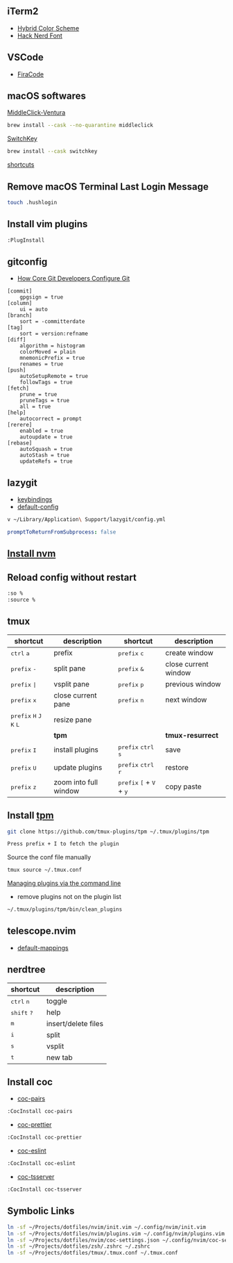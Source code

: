 ## iTerm2
* [Hybrid Color Scheme](https://github.com/mbadolato/iTerm2-Color-Schemes/blob/master/schemes/Hybrid.itermcolors)
* [Hack Nerd Font](https://github.com/ryanoasis/nerd-fonts/blob/master/patched-fonts/Hack/Regular/HackNerdFont-Regular.ttf)

## VSCode
* [FiraCode](https://github.com/tonsky/FiraCode)

## macOS softwares
[MiddleClick-Ventura](https://github.com/artginzburg/MiddleClick-Ventura)
```zsh
brew install --cask --no-quarantine middleclick
```
[SwitchKey](https://github.com/itsuhane/SwitchKey)
```zsh
brew install --cask switchkey
```
[shortcuts](https://github.com/siong1987/shortcuts)

## Remove macOS Terminal Last Login Message
```zsh
touch .hushlogin
```

## Install vim plugins
```zsh
:PlugInstall
```

## gitconfig
- [How Core Git Developers Configure Git](https://blog.gitbutler.com/how-git-core-devs-configure-git)
```
[commit]
	gpgsign = true
[column]
	ui = auto
[branch]
	sort = -committerdate
[tag]
	sort = version:refname
[diff]
	algorithm = histogram
	colorMoved = plain
	mnemonicPrefix = true
	renames = true
[push]
	autoSetupRemote = true
	followTags = true
[fetch]
	prune = true
	pruneTags = true
	all = true
[help]
	autocorrect = prompt
[rerere]
	enabled = true
	autoupdate = true
[rebase]
	autoSquash = true
	autoStash = true
	updateRefs = true
```

## lazygit
- [keybindings](https://github.com/jesseduffield/lazygit/blob/master/docs/keybindings/Keybindings_en.md#lazygit-keybindings)
- [default-config](https://github.com/jesseduffield/lazygit/blob/master/docs/Config.md#default)
```zsh
v ~/Library/Application\ Support/lazygit/config.yml
```
```yml
promptToReturnFromSubprocess: false
```

## [Install nvm](https://github.com/nvm-sh/nvm?tab=readme-ov-file#install--update-script)

## Reload config without restart
```zsh
:so %
:source %
```

## tmux
| shortcut | description | shortcut | description |
|----------|-------------|----------|-------------|
| <kbd>ctrl</kbd> <kbd>a</kbd> | prefix | <kbd>prefix</kbd> <kbd>c</kbd> | create window |
| <kbd>prefix</kbd> <kbd>-</kbd> | split pane  | <kbd>prefix</kbd> <kbd>&</kbd> | close current window |
| <kbd>prefix</kbd> <kbd>\|</kbd> </kbd> | vsplit pane | <kbd>prefix</kbd> <kbd>p</kbd> | previous window |
| <kbd>prefix</kbd> <kbd>x</kbd> | close current pane | <kbd>prefix</kbd> <kbd>n</kbd> | next window |
| <kbd>prefix</kbd> <kbd>H</kbd> <kbd>J</kbd> <kbd>K</kbd> <kbd>L</kbd> | resize pane | | |
| | **tpm** | | **tmux-resurrect** |
| <kbd>prefix</kbd> <kbd>I</kbd> | install plugins | <kbd>prefix</kbd> <kbd>ctrl</kbd> <kbd>s</kbd> | save |
| <kbd>prefix</kbd> <kbd>U</kbd> | update plugins  | <kbd>prefix</kbd> <kbd>ctrl</kbd> <kbd>r</kbd> | restore  |
| <kbd>prefix</kbd> <kbd>z</kbd> | zoom into full window | <kbd>prefix</kbd> <kbd>[</kbd> + <kbd>V</kbd> + <kbd>y</kbd> | copy paste |

## Install [tpm](https://github.com/tmux-plugins/tpm)
```zsh
git clone https://github.com/tmux-plugins/tpm ~/.tmux/plugins/tpm

Press prefix + I to fetch the plugin
```

Source the conf file manually
```zsh
tmux source ~/.tmux.conf
```

[Managing plugins via the command line](https://github.com/tmux-plugins/tpm/blob/master/docs/managing_plugins_via_cmd_line.md)
* remove plugins not on the plugin list
```zsh
~/.tmux/plugins/tpm/bin/clean_plugins
```
## telescope.nvim
* [default-mappings](https://github.com/nvim-telescope/telescope.nvim?tab=readme-ov-file#default-mappings)

## nerdtree
| shortcut | description |
|----------|-------------|
| <kbd>ctrl</kbd> <kbd>n</kbd> | toggle |
| <kbd>shift</kbd> <kbd>?</kbd> | help |
| <kbd>m</kbd> | insert/delete files |
| <kbd>i</kbd> | split |
| <kbd>s</kbd> | vsplit |
| <kbd>t</kbd> | new tab |

## Install coc
* [coc-pairs](https://github.com/neoclide/coc-pairs)
```zsh
:CocInstall coc-pairs
```
* [coc-prettier](https://github.com/neoclide/coc-prettier)
```zsh
:CocInstall coc-prettier
```
* [coc-eslint](https://github.com/neoclide/coc-eslint)
```zsh
:CocInstall coc-eslint
```
* [coc-tsserver](https://github.com/neoclide/coc-tsserver)
```zsh
:CocInstall coc-tsserver
```

## Symbolic Links
```zsh
ln -sf ~/Projects/dotfiles/nvim/init.vim ~/.config/nvim/init.vim
ln -sf ~/Projects/dotfiles/nvim/plugins.vim ~/.config/nvim/plugins.vim
ln -sf ~/Projects/dotfiles/nvim/coc-settings.json ~/.config/nvim/coc-settings.json
ln -sf ~/Projects/dotfiles/zsh/.zshrc ~/.zshrc
ln -sf ~/Projects/dotfiles/tmux/.tmux.conf ~/.tmux.conf
```
